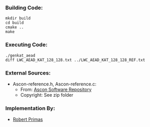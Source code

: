 ### Building Code:

    mkdir build
    cd build
    cmake ..
    make

### Executing Code:

    ./genkat_aead
    diff LWC_AEAD_KAT_128_128.txt ../LWC_AEAD_KAT_128_128_REF.txt

### External Sources:

* Ascon-reference.h, Ascon-reference.c:
  * From: [Ascon Software Repository](https://github.com/ascon/crypto_aead/archive/master.zip)
  * Copyright: See zip folder

### Implementation By:

* [Robert Primas](https://rprimas.github.io)

